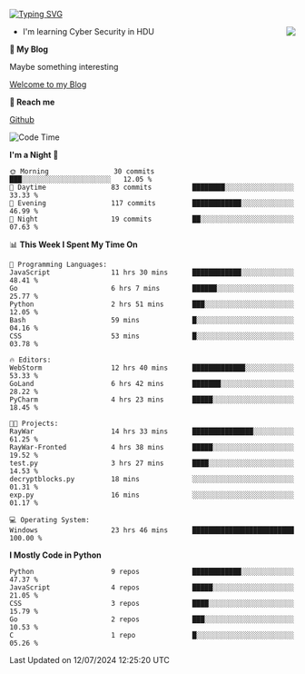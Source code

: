 [![Typing SVG](https://readme-typing-svg.herokuapp.com?font=Fira+Code&pause=1000&random=false&width=450&height=60&lines=Hello+%F0%9F%91%8B%F0%9F%8F%BB;I'm+JBNRZ)](https://git.io/typing-svg)

<a href="#">
  <img align="right" src="https://github-readme-stats.vercel.app/api?username=JBNRZ&show_icons=true&bg_color=15,f2f7fd,E0EAFC" />
</a>

- I'm learning Cyber Security in HDU

 **🌱 My Blog**

Maybe something interesting

[Welcome to my Blog](https://jbnrz.com.cn/)

 **💬 Reach me** 

[Github](https://github.com/JBNRZ)


<!--START_SECTION:waka-->
![Code Time](http://img.shields.io/badge/Code%20Time-592%20hrs%2058%20mins-blue)

**I'm a Night 🦉** 

```text
🌞 Morning                30 commits          ███░░░░░░░░░░░░░░░░░░░░░░   12.05 % 
🌆 Daytime                83 commits          ████████░░░░░░░░░░░░░░░░░   33.33 % 
🌃 Evening                117 commits         ████████████░░░░░░░░░░░░░   46.99 % 
🌙 Night                  19 commits          ██░░░░░░░░░░░░░░░░░░░░░░░   07.63 % 
```


📊 **This Week I Spent My Time On** 

```text
💬 Programming Languages: 
JavaScript               11 hrs 30 mins      ████████████░░░░░░░░░░░░░   48.41 % 
Go                       6 hrs 7 mins        ██████░░░░░░░░░░░░░░░░░░░   25.77 % 
Python                   2 hrs 51 mins       ███░░░░░░░░░░░░░░░░░░░░░░   12.05 % 
Bash                     59 mins             █░░░░░░░░░░░░░░░░░░░░░░░░   04.16 % 
CSS                      53 mins             █░░░░░░░░░░░░░░░░░░░░░░░░   03.78 % 

🔥 Editors: 
WebStorm                 12 hrs 40 mins      █████████████░░░░░░░░░░░░   53.33 % 
GoLand                   6 hrs 42 mins       ███████░░░░░░░░░░░░░░░░░░   28.22 % 
PyCharm                  4 hrs 23 mins       █████░░░░░░░░░░░░░░░░░░░░   18.45 % 

🐱‍💻 Projects: 
RayWar                   14 hrs 33 mins      ███████████████░░░░░░░░░░   61.25 % 
RayWar-Fronted           4 hrs 38 mins       █████░░░░░░░░░░░░░░░░░░░░   19.52 % 
test.py                  3 hrs 27 mins       ████░░░░░░░░░░░░░░░░░░░░░   14.53 % 
decryptblocks.py         18 mins             ░░░░░░░░░░░░░░░░░░░░░░░░░   01.31 % 
exp.py                   16 mins             ░░░░░░░░░░░░░░░░░░░░░░░░░   01.17 % 

💻 Operating System: 
Windows                  23 hrs 46 mins      █████████████████████████   100.00 % 
```

**I Mostly Code in Python** 

```text
Python                   9 repos             ████████████░░░░░░░░░░░░░   47.37 % 
JavaScript               4 repos             █████░░░░░░░░░░░░░░░░░░░░   21.05 % 
CSS                      3 repos             ████░░░░░░░░░░░░░░░░░░░░░   15.79 % 
Go                       2 repos             ███░░░░░░░░░░░░░░░░░░░░░░   10.53 % 
C                        1 repo              █░░░░░░░░░░░░░░░░░░░░░░░░   05.26 % 
```




 Last Updated on 12/07/2024 12:25:20 UTC
<!--END_SECTION:waka-->
